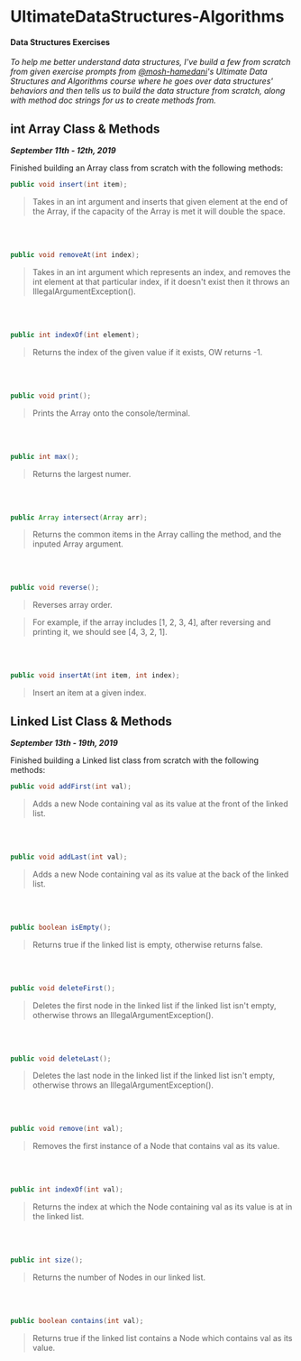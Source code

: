 # UltimateDataStructures-Algorithms
#### Data Structures Exercises

<em> To help me better understand data structures, I've build a few from scratch from given exercise prompts from [@mosh-hamedani](https://github.com/mosh-hamedani)'s
Ultimate Data Structures and Algorithms course where he goes over data structures' behaviors and then tells us to build the
data structure from scratch, along with method doc strings for us to create methods from.</em> 

## int Array Class & Methods
***September 11th - 12th, 2019***

Finished building an Array class from scratch with the following methods: 

```java 
public void insert(int item);
```
 > Takes in an int argument and inserts that given element at the end of the Array, if the capacity of the Array is met it will double the space.
 <br>
 <br>
 
```java
public void removeAt(int index);
```
> Takes in an int argument which represents an index, and removes the int element at that particular index, if it doesn't exist then it throws an IllegalArgumentException().
<br>
<br>
 
```java
public int indexOf(int element);
```
> Returns the index of the given value if it exists, OW returns -1.
<br>
<br>

```java
public void print();
```
> Prints the Array onto the console/terminal.
<br>
<br>

```java
public int max();
```
> Returns the largest numer.
<br>
<br> 

```java
public Array intersect(Array arr);
```
> Returns the common items in the Array calling the method, and the inputed Array argument.
<br>
<br> 

```java
public void reverse();
```
> Reverses array order.

>For example, if the array includes [1, 2, 3, 4], after reversing and printing it, we should see [4, 3, 2, 1].
<br>
<br> 

```java
public void insertAt(int item, int index);
```
> Insert an item at a given index.


## Linked List Class & Methods
***September 13th - 19th, 2019***

Finished building a Linked list class from scratch with the following methods: 

```java 
public void addFirst(int val);
```
 > Adds a new Node containing val as its value at the front of the linked list.
 <br>
 <br>
 
```java
public void addLast(int val);
```
> Adds a new Node containing val as its value at the back of the linked list.
<br>
<br>
 
```java
public boolean isEmpty();
```
> Returns true if the linked list is empty, otherwise returns false.
<br>
<br>

```java
public void deleteFirst();
```
> Deletes the first node in the linked list if the linked list isn't empty, otherwise throws an IllegalArgumentException().
<br>
<br>

```java
public void deleteLast();
```
> Deletes the last node in the linked list if the linked list isn't empty, otherwise throws an IllegalArgumentException().
<br>
<br> 

```java
public void remove(int val);
```
> Removes the first instance of a Node that contains val as its value.
<br>
<br> 

```java
public int indexOf(int val);
```
> Returns the index at which the Node containing val as its value is at in the linked list.
<br>
<br> 

```java
public int size();
```
> Returns the number of Nodes in our linked list.
<br>
<br> 

```java
public boolean contains(int val);
```
> Returns true if the linked list contains a Node which contains val as its value.
